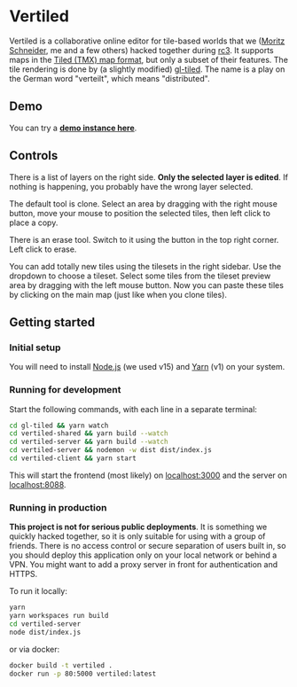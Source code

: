 # Vertiled

Vertiled is a collaborative online editor for tile-based worlds that we ([Moritz Schneider](https://github.com/bazumo), me and a few others) hacked together during [rc3](https://events.ccc.de/2020/09/04/rc3-remote-chaos-experience/). It supports maps in the [Tiled (TMX) map format](https://doc.mapeditor.org/en/stable/reference/tmx-map-format/), but only a subset of their features. The tile rendering is done by (a slightly modified) [gl-tiled](https://github.com/englercj/gl-tiled). The name is a play on the German word "verteilt", which means "distributed".

## Demo

You can try a [**demo instance here**](https://vertiled.do.walr.is/).

## Controls

There is a list of layers on the right side. **Only the selected layer is edited**. If nothing is happening, you probably have the wrong layer selected.

The default tool is clone. Select an area by dragging with the right mouse button, move your mouse to position the selected tiles, then left click to place a copy.

There is an erase tool. Switch to it using the button in the top right corner. Left click to erase.

You can add totally new tiles using the tilesets in the right sidebar. Use the dropdown to choose a tileset. Select some tiles from the tileset preview area by dragging with the left mouse button. Now you can paste these tiles by clicking on the main map (just like when you clone tiles).

## Getting started

### Initial setup

You will need to install [Node.js](https://nodejs.org) (we used v15) and [Yarn](https://yarnpkg.com/) (v1) on your system.

### Running for development

Start the following commands, with each line in a separate terminal:

```bash
cd gl-tiled && yarn watch
cd vertiled-shared && yarn build --watch
cd vertiled-server && yarn build --watch
cd vertiled-server && nodemon -w dist dist/index.js
cd vertiled-client && yarn start
```

This will start the frontend (most likely) on [localhost:3000](localhost:3000) and the server on [localhost:8088](localhost:8088).

### Running in production

**This project is not for serious public deployments**. It is something we quickly hacked together, so it is only suitable for using with a group of friends. There is no access control or secure separation of users built in, so you should deploy this application only on your local network or behind a VPN. You might want to add a proxy server in front for authentication and HTTPS.

To run it locally:

```bash
yarn
yarn workspaces run build
cd vertiled-server
node dist/index.js
```

or via docker:

```bash
docker build -t vertiled .
docker run -p 80:5000 vertiled:latest
```
